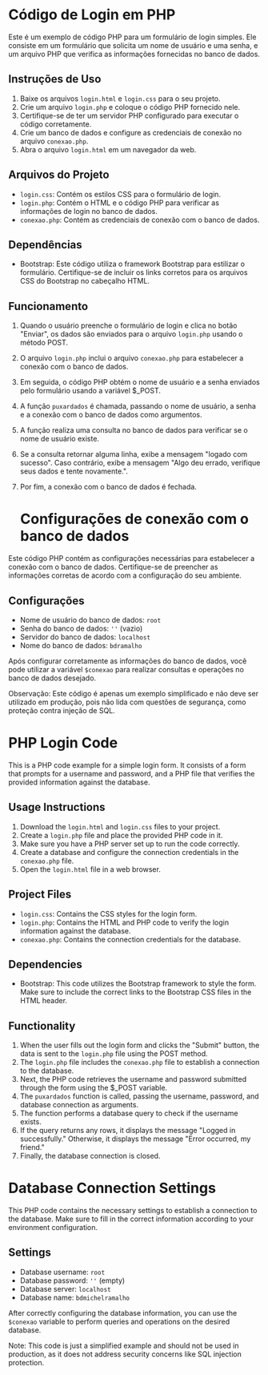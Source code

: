 # Código de Login em PHP

Este é um exemplo de código PHP para um formulário de login simples. Ele consiste em um formulário que solicita um nome de usuário e uma senha, e um arquivo PHP que verifica as informações fornecidas no banco de dados.

## Instruções de Uso

1. Baixe os arquivos `login.html` e `login.css` para o seu projeto.
2. Crie um arquivo `login.php` e coloque o código PHP fornecido nele.
3. Certifique-se de ter um servidor PHP configurado para executar o código corretamente.
4. Crie um banco de dados e configure as credenciais de conexão no arquivo `conexao.php`.
5. Abra o arquivo `login.html` em um navegador da web.

## Arquivos do Projeto
- `login.css`: Contém os estilos CSS para o formulário de login.
- `login.php`: Contém o HTML e o código PHP para verificar as informações de login no banco de dados.
- `conexao.php`: Contém as credenciais de conexão com o banco de dados.

## Dependências

- Bootstrap: Este código utiliza o framework Bootstrap para estilizar o formulário. Certifique-se de incluir os links corretos para os arquivos CSS do Bootstrap no cabeçalho HTML.

## Funcionamento

1. Quando o usuário preenche o formulário de login e clica no botão "Enviar", os dados são enviados para o arquivo `login.php` usando o método POST.
2. O arquivo `login.php` inclui o arquivo `conexao.php` para estabelecer a conexão com o banco de dados.
3. Em seguida, o código PHP obtém o nome de usuário e a senha enviados pelo formulário usando a variável $_POST.
4. A função `puxardados` é chamada, passando o nome de usuário, a senha e a conexão com o banco de dados como argumentos.
5. A função realiza uma consulta no banco de dados para verificar se o nome de usuário existe.
6. Se a consulta retornar alguma linha, exibe a mensagem "logado com sucesso". Caso contrário, exibe a mensagem "Algo deu errado, verifique seus dados e tente novamente.".
7. Por fim, a conexão com o banco de dados é fechada.

   # Configurações de conexão com o banco de dados

Este código PHP contém as configurações necessárias para estabelecer a conexão com o banco de dados. Certifique-se de preencher as informações corretas de acordo com a configuração do seu ambiente.

## Configurações

- Nome de usuário do banco de dados: `root`
- Senha do banco de dados: `''` (vazio)
- Servidor do banco de dados: `localhost`
- Nome do banco de dados: `bdramalho`


Após configurar corretamente as informações do banco de dados, você pode utilizar a variável `$conexao` para realizar consultas e operações no banco de dados desejado.


Observação: Este código é apenas um exemplo simplificado e não deve ser utilizado em produção, pois não lida com questões de segurança, como proteção contra injeção de SQL.

# PHP Login Code

This is a PHP code example for a simple login form. It consists of a form that prompts for a username and password, and a PHP file that verifies the provided information against the database.

## Usage Instructions

1. Download the `login.html` and `login.css` files to your project.
2. Create a `login.php` file and place the provided PHP code in it.
3. Make sure you have a PHP server set up to run the code correctly.
4. Create a database and configure the connection credentials in the `conexao.php` file.
5. Open the `login.html` file in a web browser.

## Project Files
- `login.css`: Contains the CSS styles for the login form.
- `login.php`: Contains the HTML and PHP code to verify the login information against the database.
- `conexao.php`: Contains the connection credentials for the database.

## Dependencies

- Bootstrap: This code utilizes the Bootstrap framework to style the form. Make sure to include the correct links to the Bootstrap CSS files in the HTML header.

## Functionality

1. When the user fills out the login form and clicks the "Submit" button, the data is sent to the `login.php` file using the POST method.
2. The `login.php` file includes the `conexao.php` file to establish a connection to the database.
3. Next, the PHP code retrieves the username and password submitted through the form using the $_POST variable.
4. The `puxardados` function is called, passing the username, password, and database connection as arguments.
5. The function performs a database query to check if the username exists.
6. If the query returns any rows, it displays the message "Logged in successfully." Otherwise, it displays the message "Error occurred, my friend."
7. Finally, the database connection is closed.

# Database Connection Settings

This PHP code contains the necessary settings to establish a connection to the database. Make sure to fill in the correct information according to your environment configuration.

## Settings

- Database username: `root`
- Database password: `''` (empty)
- Database server: `localhost`
- Database name: `bdmichelramalho`

After correctly configuring the database information, you can use the `$conexao` variable to perform queries and operations on the desired database.

Note: This code is just a simplified example and should not be used in production, as it does not address security concerns like SQL injection protection.

